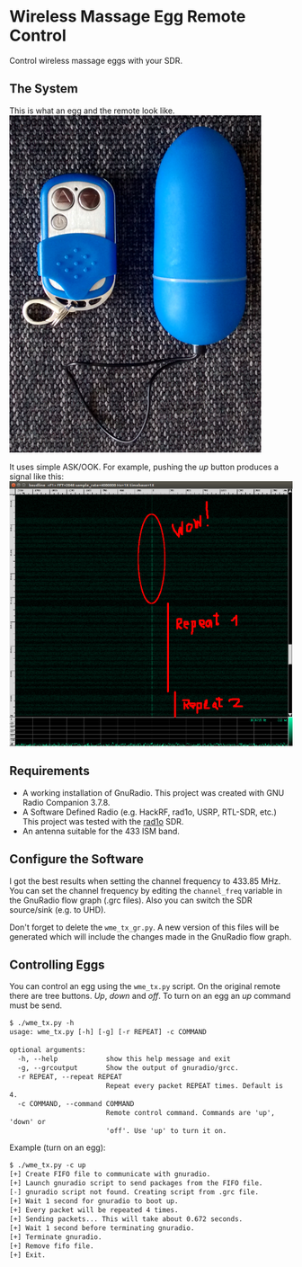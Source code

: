 Wireless Massage Egg Remote Control
===================================

Control wireless massage eggs with your SDR.



The System
----------

This is what an egg and the remote look like.  
[![Egg and Remote](pics/egg-and-remote.png)](pics/egg-and-remote.png)


It uses simple ASK/OOK. For example, pushing the *up* button produces a signal  like this:  
[![OOK signal](pics/ook-signal.png)](pics/ook-signal.png)



Requirements
------------

* A working installation of GnuRadio.
  This project was created with GNU Radio Companion 3.7.8.
* A Software Defined Radio (e.g. HackRF, rad1o, USRP, RTL-SDR, etc.)
  This project was tested with the [rad1o](https://rad1o.badge.events.ccc.de/) SDR.
* An antenna suitable for the 433 ISM band.



Configure the Software
----------------------

I got the best results when setting the channel frequency to 433.85 MHz.
You can set the channel frequency by editing the `channel_freq` variable
in the GnuRadio flow graph (.grc files). Also you can switch the SDR
source/sink (e.g. to UHD).

Don't forget to delete the `wme_tx_gr.py`. A new version of this files
will be generated which will include the changes made in the GnuRadio flow graph.



Controlling Eggs
----------------

You can control an egg using the `wme_tx.py` script.
On the original remote there are tree buttons. *Up*, *down* and *off*.
To turn on an egg an *up* command must be send. 

```
$ ./wme_tx.py -h
usage: wme_tx.py [-h] [-g] [-r REPEAT] -c COMMAND

optional arguments:
  -h, --help            show this help message and exit
  -g, --grcoutput       Show the output of gnuradio/grcc.
  -r REPEAT, --repeat REPEAT
                        Repeat every packet REPEAT times. Default is 4.
  -c COMMAND, --command COMMAND
                        Remote control command. Commands are 'up', 'down' or
                        'off'. Use 'up' to turn it on.
```

Example (turn on an egg):
```
$ ./wme_tx.py -c up
[+] Create FIFO file to communicate with gnuradio.
[+] Launch gnuradio script to send packages from the FIFO file.
[-] gnuradio script not found. Creating script from .grc file.
[+] Wait 1 second for gnuradio to boot up.
[+] Every packet will be repeated 4 times.
[+] Sending packets... This will take about 0.672 seconds.
[+] Wait 1 second before terminating gnuradio.
[+] Terminate gnuradio.
[+] Remove fifo file.
[+] Exit.
```
